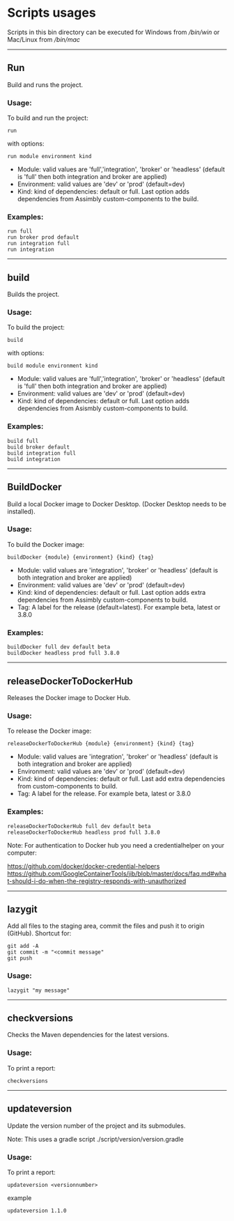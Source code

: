 # Scripts usages

Scripts in this bin directory can be executed
for Windows from _/bin/win_ or Mac/Linux from _/bin/mac_

---
## Run

Build and runs the project.

### Usage:

To build and run the project:

```run```

with options:

```run module environment kind```

* Module: valid values are 'full','integration', 'broker' or 'headless' (default is 'full' then both integration and broker are applied)
* Environment: valid values are 'dev' or 'prod' (default=dev)
* Kind: kind of dependencies: default or full. Last option adds dependencies from Assimbly custom-components to the build.

### Examples:

````
run full
run broker prod default
run integration full
run integration
````

---
## build

Builds the project.

### Usage:

To build the project:

```build```

with options:

```build module environment kind```

* Module: valid values are 'full','integration', 'broker' or 'headless' (default is 'full' then both integration and broker are applied)
* Environment: valid values are 'dev' or 'prod' (default=dev)
* Kind: kind of dependencies: default or full. Last option adds dependencies from Asismbly custom-components to build.

### Examples:

```
build full
build broker default
build integration full
build integration
```

---

##  BuildDocker

Build a local Docker image to Docker Desktop. (Docker Desktop needs to be installed).

### Usage:

To build the Docker image:

```buildDocker {module} {environment} {kind} {tag}```

* Module: valid values are 'integration', 'broker' or 'headless' (default is both integration and broker are applied)
* Environment: valid values are 'dev' or 'prod' (default=dev)
* Kind: kind of dependencies: default or full. Last option adds extra dependencies from Assimbly custom-components to build.
* Tag: A label for the release (default=latest). For example beta, latest or 3.8.0

### Examples:

````
buildDocker full dev default beta
buildDocker headless prod full 3.8.0
````

---

## releaseDockerToDockerHub

Releases the Docker image to Docker Hub.

### Usage:

To release the Docker image:

```releaseDockerToDockerHub {module} {environment} {kind} {tag}```

* Module: valid values are 'integration', 'broker' or 'headless' (default is both integration and broker are applied)
* Environment: valid values are 'dev' or 'prod' (default=dev)
* Kind: kind of dependencies: default or full. Last add extra dependencies from custom-components to build.
* Tag: A label for the release. For example beta, latest or 3.8.0

### Examples:

````
releaseDockerToDockerHub full dev default beta
releaseDockerToDockerHub headless prod full 3.8.0
````

Note: For authentication to Docker hub you need a credentialhelper on your computer:

https://github.com/docker/docker-credential-helpers
https://github.com/GoogleContainerTools/jib/blob/master/docs/faq.md#what-should-i-do-when-the-registry-responds-with-unauthorized

---

## lazygit

Add all files to the staging area, commit the files and push it to origin (GitHub). Shortcut for:

```
git add -A
git commit -m "<commit message"
git push
```

### Usage:

```lazygit "my message"```

---

## checkversions

Checks the Maven dependencies for the latest versions.

### Usage:

To print a report:

```checkversions```

---

## updateversion

Update the version number of the project and its submodules.

Note: This uses a gradle script ./script/version/version.gradle

### Usage:

To print a report:

```updateversion <versionnumber>```

example

```updateversion 1.1.0```
